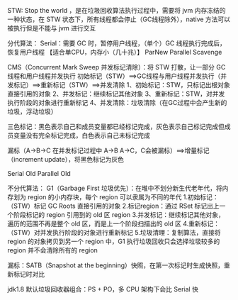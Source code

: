 STW: Stop the world ，是在垃圾回收算法执行过程中，需要将 jvm 内存冻结的一种状态，在 STW 状态下，所有线程都会停止（GC线程除外），native 方法可以被执行但是不能与 jvm 进行交互

分代算法：
Serial：需要 GC 时，暂停用户线程，（单个）GC 线程执行完成后，恢复用户线程 【适合单CPU，内存小（几十兆）】
ParNew
Parallel Scavenge

CMS（Concurrent Mark Sweep 并发标记清除）：将 STW 打散，让一部分 GC 线程和用户线程并发执行
  初始标记（STW）==>GC线程与用户线程并发执行（并发标记）==>重新标记（STW）==>并发清除
  1、初始标记：STW，只标记出根对象直接引用的对象
  2、并发标记：继续标记其他对象
  3、重新标记：STW，对并发执行阶段的对象进行重新标记
  4、并发清除：垃圾清除（在GC过程中会产生新的垃圾，浮动垃圾）

  三色标记：黑色表示自己和成员变量都已经标记完成，灰色表示自己标记完成但成员变量没有完全标记完成，白色表示自己未标记完成

  漏标（A->B->C 在并发标记过程中 A->B A->C，C会被漏标）==>增量标记（increment update），将黑色标记为灰色

Serial Old
Parallel Old

不分代算法：
G1（Garbage First 垃圾优先）：在堆中不划分新生代老年代，将内存划为 region 的小内存块，每个 region 可以隶属为不同的年代
  1.初始标记：（STW）标记 GC Roots 直接引用的对象
  2.标记region：通过 RSet 标记出上一个阶段标记的 region 引用到的 old 区 region
  3.并发标记：继续标记其他对象，遍历的范围不再是整个 old 区，而是上一个阶段扫描出的 old 区
  4.重新标记：（STW）对并发执行阶段的对象进行重新标记
  5.垃圾清理：复制算法，直接将 region 的对象拷贝到另一个 region 中，G1 执行垃圾回收只会选择垃圾较多的 region 并不会清除所有的 region

  漏标：SATB（Snapshot at the beginning）快照，在第一次标记时生成快照，重新标记时对比

jdk1.8 默认垃圾回收器组合：PS + PO，多 CPU 架构下会比 Serial 快